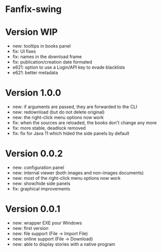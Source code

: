# Fanfix-swing

# Version WIP

- new: tooltips in books panel
- fix: UI fixes
- fix: names in the download frame
- fix: publication/creation date formated
- e621: option to use a Login/API key to evade blacklists
- e621: better metadata

# Version 1.0.0

- new: if arguments are passed, they are forwarded to the CLI
- new: redownload (but do not delete original)
- new: the right-click menu options now work
- fix: when the sources are reloaded, the books don't change any more
- fix: more stable, deadlock removed
- fix: fix for Java 11 which hided the side panels by default

# Version 0.0.2

- new: configuration panel
- new: internal viewer (both images and non-images documents)
- new: most of the right-click menu options now work
- new: show/hide side panels
- fix: graphical improvements

# Version 0.0.1

- new: wrapper EXE pour Windows
- new: first version
- new: file support (File -> Import File)
- new: online support (File -> Download)
- new: able to display stories with a native program

